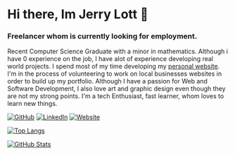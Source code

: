 # Hi there, Im Jerry Lott 👋

### Freelancer whom is currently looking for employment.

Recent Computer Science Graduate with a minor in mathematics. Although i have 0 experience on the job, I have alot of experience developing real world projects. I spend most of my time developing my [personal website](https://jerrylott.com). I'm in the process of volunteering to work on local businesses websites in order to build up my portfolio. Although I have a passion for Web and Software Development, I also love art and graphic design even though they are not my strong points. I'm a tech Enthusiast, fast learner, whom loves to learn new things.

[![GitHub](https://img.shields.io/badge/GitHub-lottjerry-black)](https://github.com/lottjerry)
[![LinkedIn](https://img.shields.io/badge/LinkedIn-jerrylott-blue)](https://www.linkedin.com/in/jerrylott/)
[![Website](https://img.shields.io/badge/Website-jerrylott.com-white)](https://jerrylott.com)

[![Top Langs](https://github-readme-stats.vercel.app/api/top-langs/?username=lottjerry&layout=compact&icon_color=805AD5&text_color=718096&bg_color=ffffff00&hide_border=true&langs_count=8&hide=Hack,Makefile)](https://jerrylott.com)

[![GitHub Stats](https://github-readme-stats.vercel.app/api?username=lottjerry&show_icons=true&icon_color=805AD5&text_color=718096&bg_color=ffffff00&hide_title=true&include_all_commits=true&count_private=true&hide_border=true)](https://jerrylott.com)
